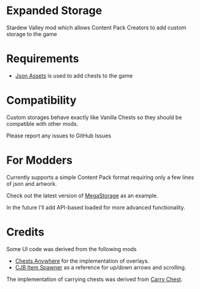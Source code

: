 # Expanded Storage
Stardew Valley mod which allows Content Pack Creators to add custom storage to the game

# Requirements

* [Json Assets](https://www.nexusmods.com/stardewvalley/mods/1720) is used to add chests to the game

# Compatibility

Custom storages behave exactly like Vanilla Chests so they should be compatible with other mods.

Please report any issues to GitHub Issues

# For Modders

Currently supports a simple Content Pack format requiring only a few lines of json and artwork.

Check out the latest version of [MegaStorage](https://www.nexusmods.com/stardewvalley/mods/4089) as an example.

In the future I'll add API-based loaded for more advanced functionality.

# Credits

Some UI code was derived from the following mods

* [Chests Anywhere](https://github.com/Pathoschild/StardewMods/tree/develop/ChestsAnywhere) for the implementation of overlays.
* [CJB Item Spawner](https://github.com/CJBok/SDV-Mods/tree/master/CJBItemSpawner) as a reference for up/down arrows and scrolling.

The implementation of carrying chests was derived from [Carry Chest](https://github.com/spacechase0/CarryChest).
